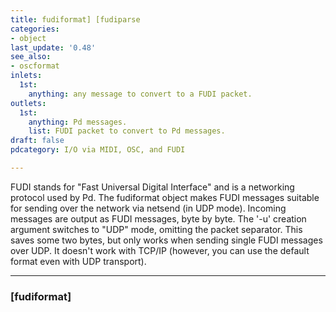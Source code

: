 ```yaml
---
title: fudiformat] [fudiparse
categories:
- object
last_update: '0.48'
see_also:
- oscformat
inlets:
  1st:
    anything: any message to convert to a FUDI packet.
outlets:
  1st:
    anything: Pd messages.
    list: FUDI packet to convert to Pd messages.
draft: false
pdcategory: I/O via MIDI, OSC, and FUDI

---
```

FUDI stands for "Fast Universal Digital Interface" and is a networking protocol used by Pd. The fudiformat object makes FUDI messages suitable for sending over the network via netsend (in UDP mode). Incoming messages are output as FUDI messages, byte by byte. The '-u' creation argument switches to "UDP" mode, omitting the packet separator. This saves some two bytes, but only works when sending single FUDI messages over UDP. It doesn't work with TCP/IP (however, you can use the default format even with UDP transport).

---------------------


### [fudiformat]
